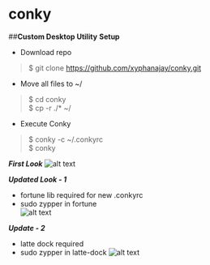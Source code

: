 # conky
##**Custom Desktop Utility**
**Setup**
- Download repo   
> $ git clone https://github.com/xyphanajay/conky.git   
- Move all files to ~/   
> $ cd conky   
> $ cp -r ./* ~/
- Execute Conky   
> $ conky -c ~/.conkyrc   
> $ conky

 ***First Look***
![alt text](https://github.com/xyphanajay/conky/blob/master/Screenshot.png)

 ***Updated Look - 1***
- fortune lib required for new .conkyrc  
- sudo zypper in fortune  
![alt text](https://github.com/xyphanajay/conky/blob/master/Screenshot2.png)

 ***Update - 2***
- latte dock required
- sudo zypper in latte-dock
![alt text](https://github.com/xyphanajay/conky/blob/master/Screenshot3.png)
